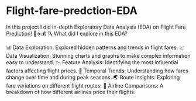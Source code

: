 # Flight-fare-predction-EDA
 In this project I did in-depth Exploratory Data Analysis (EDA) on Flight Fare Prediction! 🚀✈️💰 
 🔍 What did I explore in this EDA?

📊 Data Exploration: Explored hidden patterns and trends in flight fares.
📈 Data Visualization: Stunning charts and graphs to make complex information easy to understand.
📉 Feature Analysis: Identifying the most influential factors affecting flight prices.
📆 Temporal Trends: Understanding how fares change over time and during peak seasons.
🌏 Route Insights: Exploring fare variations on different flight routes.
🏢 Airline Comparisons: A breakdown of how different airlines price their flights.
